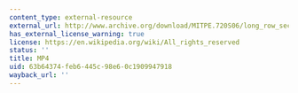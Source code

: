 ```yaml
---
content_type: external-resource
external_url: http://www.archive.org/download/MITPE.720S06/long_row_second_view-220k.mp4
has_external_license_warning: true
license: https://en.wikipedia.org/wiki/All_rights_reserved
status: ''
title: MP4
uid: 63b64374-feb6-445c-98e6-0c1909947918
wayback_url: ''
---
```

